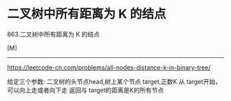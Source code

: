 # 二叉树中所有距离为 K 的结点

863.二叉树中所有距离为 K 的结点

[M]

---

https://leetcode-cn.com/problems/all-nodes-distance-k-in-binary-tree/

给定三个参数:
二叉树的头节点head,树上某个节点 target,正数K
从 target开始，可以向上走或者向下走
返回与 target的距离是K的所有节点